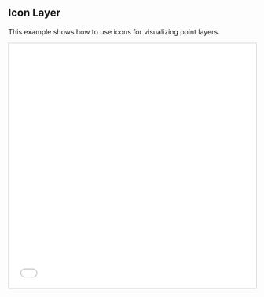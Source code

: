## Icon Layer

This example shows how to use icons for visualizing point layers.

<iframe src="../icon-layer.html" style="border: 1px solid #cfcfcf; width: 100%;height:500px" title="Icon Layer"/>

```html
{{readFile "icon-layer.html"}}
```

